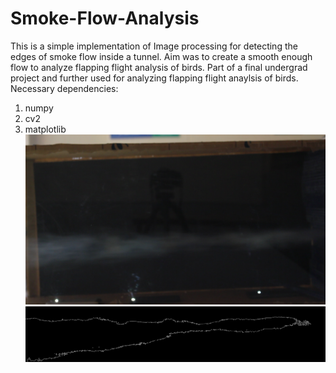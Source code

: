 # Smoke-Flow-Analysis

This is a simple implementation of Image processing for detecting the edges of smoke flow inside a tunnel.
Aim was to create a smooth enough flow to analyze flapping flight analysis of birds. 
Part of a final undergrad project and further used for analyzing flapping flight anaylsis of birds. 
Necessary dependencies: 
1. numpy
2. cv2
3. matplotlib
![](or.png)
![](res.png)
